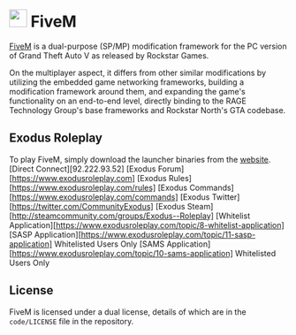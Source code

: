 # <img src="https://cdnjs.cloudflare.com/ajax/libs/emojione/2.2.6/assets/png/1f40c.png" width="32" height="32"> FiveM 

[FiveM](https://fivem.net/) is a dual-purpose (SP/MP) modification framework for the PC version of Grand Theft Auto V as released by Rockstar Games.

On the multiplayer aspect, it differs from other similar modifications by utilizing the embedded game networking frameworks, building a modification framework around them, and expanding the game's functionality on an end-to-end level, directly binding to the RAGE Technology Group's base frameworks and Rockstar North's GTA codebase.

## Exodus Roleplay
To play FiveM, simply download the launcher binaries from the [website](https://fivem.net).
[Direct Connect][92.222.93.52]
[Exodus Forum][https://www.exodusroleplay.com]
[Exodus Rules][https://www.exodusroleplay.com/rules]
[Exodus Commands][https://www.exodusroleplay.com/commands]
[Exodus Twitter][https://twitter.com/CommunityExodus]
[Exodus Steam][http://steamcommunity.com/groups/Exodus--Roleplay]
[Whitelist Application][https://www.exodusroleplay.com/topic/8-whitelist-application]
[SASP Application][https://www.exodusroleplay.com/topic/11-sasp-application] Whitelisted Users Only
[SAMS Application][https://www.exodusroleplay.com/topic/10-sams-application] Whitelisted Users Only

## License
FiveM is licensed under a dual license, details of which are in the `code/LICENSE` file in the repository.
